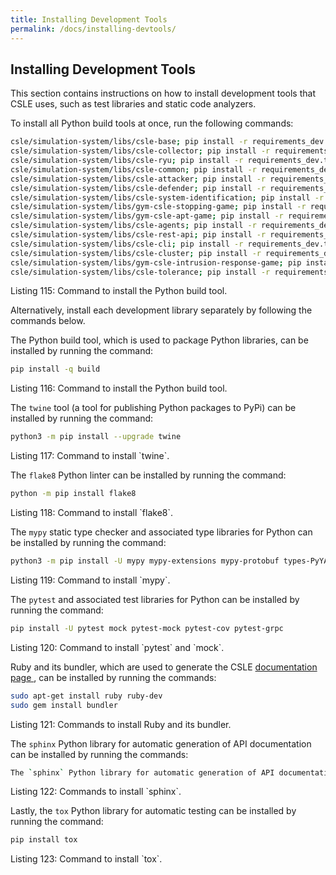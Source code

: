```yaml
---
title: Installing Development Tools
permalink: /docs/installing-devtools/
---
```


## Installing Development Tools
This section contains instructions on how to install development tools that CSLE uses, 
such as test libraries and static code analyzers.

To install all Python build tools at once, run the following commands:

```bash
csle/simulation-system/libs/csle-base; pip install -r requirements_dev.txt
csle/simulation-system/libs/csle-collector; pip install -r requirements_dev.txt
csle/simulation-system/libs/csle-ryu; pip install -r requirements_dev.txt
csle/simulation-system/libs/csle-common; pip install -r requirements_dev.txt
csle/simulation-system/libs/csle-attacker; pip install -r requirements_dev.txt
csle/simulation-system/libs/csle-defender; pip install -r requirements_dev.txt
csle/simulation-system/libs/csle-system-identification; pip install -r requirements_dev.txt
csle/simulation-system/libs/gym-csle-stopping-game; pip install -r requirements_dev.txt
csle/simulation-system/libs/gym-csle-apt-game; pip install -r requirements_dev.txt
csle/simulation-system/libs/csle-agents; pip install -r requirements_dev.txt
csle/simulation-system/libs/csle-rest-api; pip install -r requirements_dev.txt
csle/simulation-system/libs/csle-cli; pip install -r requirements_dev.txt
csle/simulation-system/libs/csle-cluster; pip install -r requirements_dev.txt
csle/simulation-system/libs/gym-csle-intrusion-response-game; pip install -r requirements_dev.txt
csle/simulation-system/libs/csle-tolerance; pip install -r requirements_dev.txt 
```

<p class="captionFig">
Listing 115: Command to install the Python build tool.
</p>

Alternatively, install each development library separately by following the commands below.

The Python build tool, which is used to package Python libraries, 
can be installed by running the command:

```bash
pip install -q build
```

<p class="captionFig">
Listing 116: Command to install the Python build tool.
</p>

The `twine` tool (a tool for publishing Python packages to PyPi) 
can be installed by running the command:

```bash
python3 -m pip install --upgrade twine
```

<p class="captionFig">
Listing 117: Command to install `twine`.
</p>

The `flake8` Python linter can be installed by running the command:

```bash
python -m pip install flake8
```

<p class="captionFig">
Listing 118: Command to install `flake8`.
</p>

The `mypy` static type checker and associated type libraries for Python can be installed by running the command:

```bash
python3 -m pip install -U mypy mypy-extensions mypy-protobuf types-PyYAML types-protobuf types-paramiko types-requests types-urllib3
```

<p class="captionFig">
Listing 119: Command to install `mypy`.
</p>

The `pytest` and associated test libraries for Python can be installed by running the command:

```bash
pip install -U pytest mock pytest-mock pytest-cov pytest-grpc
```

<p class="captionFig">
Listing 120: Command to install `pytest` and `mock`.
</p>

Ruby and its bundler, which are used to generate the CSLE 
<a href="https://limmen.dev/csle/">documentation page </a>, can be installed by running the commands:

```bash
sudo apt-get install ruby ruby-dev
sudo gem install bundler
```

<p class="captionFig">
Listing 121: Commands to install Ruby and its bundler.
</p>

The `sphinx` Python library for automatic generation of API documentation 
can be installed by running the commands:

```bash
The `sphinx` Python library for automatic generation of API documentation can be installed by running the commands:
```

<p class="captionFig">
Listing 122: Commands to install `sphinx`.
</p>

Lastly, the `tox` Python library for automatic testing can be installed by running the command:

```bash
pip install tox
```

<p class="captionFig">
Listing 123: Command to install `tox`.
</p>

